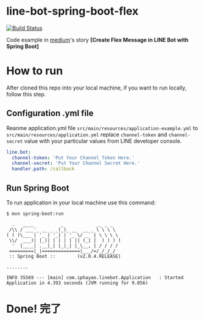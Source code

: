 # line-bot-spring-boot-flex

[![Build Status](https://travis-ci.org/iphayao/line-bot-spring-boot-flex.svg?branch=master)](https://travis-ci.org/iphayao/line-bot-spring-boot-flex)

Code example in [medium](https://medium.com/@phayao/%E0%B8%AA%E0%B8%A3%E0%B9%89%E0%B8%B2%E0%B8%87-flex-message-%E0%B9%81%E0%B8%9A%E0%B8%9A%E0%B8%95%E0%B9%88%E0%B8%B2%E0%B8%87%E0%B9%86-%E0%B9%83%E0%B8%99-line-bot-%E0%B8%94%E0%B9%89%E0%B8%A7%E0%B8%A2-spring-boot-187b5ec1d56)'s story **[Create Flex Message in LINE Bot with Spring Boot]**

# How to run
After cloned this repo into your local machine, if you want to run locally, follow this step.

## Configuration .yml file
Reanme application.yml file `src/main/resources/application-example.yml` to `src/main/resources/application.yml` replace `channel-token` and `channel-secret` value with your particular values from LINE developer console.

```yml:application.yml
line.bot:
  channel-token: 'Put Your Channel Token Here.'
  channel-secret: 'Put Your Channel Secret Here.'
  handler.path: /callback
```

## Run Spring Boot
To run application in your local machine use this command:

```
$ mvn spring-boot:run

  .   ____          _            __ _ _
 /\\ / ___'_ __ _ _(_)_ __  __ _ \ \ \ \
( ( )\___ | '_ | '_| | '_ \/ _` | \ \ \ \
 \\/  ___)| |_)| | | | | || (_| |  ) ) ) )
  '  |____| .__|_| |_|_| |_\__, | / / / /
 =========|_|==============|___/=/_/_/_/
 :: Spring Boot ::        (v2.0.4.RELEASE)

........

INFO 35569 --- [main] com.iphayao.linebot.Application   : Started Application in 4.393 seconds (JVM running for 9.056)
```

# Done! 完了